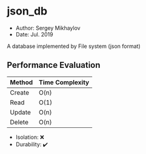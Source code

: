 # json_db

- Author: Sergey Mikhaylov
- Date: Jul. 2019

A database implemented by File system (json format)

## Performance Evaluation

| **Method** | **Time Complexity** |
| -----------| --------------------|
| Create     | O(n)                |
| Read       | O(1)                |
| Update     | O(n)                |
| Delete     | O(n)                |

- Isolation: ❌
- Durability: ✔️